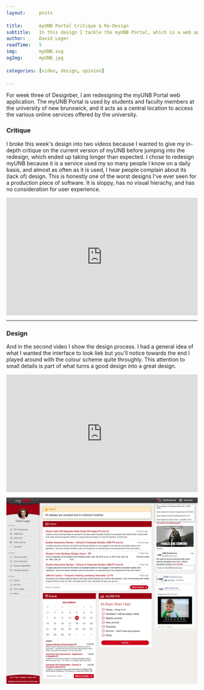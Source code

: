 ```yaml
---
layout:     posts

title:      myUNB Portal Critique & Re-Design
subtitle:   In this design I tackle the myUNB Portal, which is a web applipcation used by students and faculty members at the university of new brunswick, and it acts as a central location to access the various online services offered by the university.
author:     David Leger
readTime:   5
img:        myUNB.svg
ogImg:      myUNB.jpg

categories: [video, design, opinion]

---
```


For week three of Designber, I am redesigning the myUNB Portal web application. The myUNB Portal is used by students and faculty members at the university of new brunswick, and it acts as a central location to access the various online services offered by the university.

### Critique

I broke this week's design into two videos because I wanted to give my in-depth critique on the current version of myUNB before jumping into the redesign, which ended up taking longer than expected. I chose to redesign myUNB because it is a service used my so many people I know on a daily basis, and almost as often as it is used, I hear people complain about its (lack of) design. This is honestly one of the worst designs I've ever seen for a production piece of software. It is sloppy, has no visual hierachy, and has no consideration for user experience.

<div style="position: relative; padding-bottom: 56.25%; padding-top: 25px; height: 0;">
    <iframe style="position: absolute; top: 0; left: 0; width: 100%; height: 100%;" width="100%" height="auto" src="https://www.youtube.com/embed/vToj2tQHhN8?rel=0&amp;showinfo=0" frameborder="0" allowfullscreen></iframe>
</div>

***

### Design

And in the second video I show the design process. I had a general idea of what I wanted the interface to look liek but you'll notice towards the end I played around with the colour scheme quite throughly. This attention to small details is part of what turns a good design into a great design.

<div style="position: relative; padding-bottom: 56.25%; padding-top: 25px; height: 0;">
    <iframe style="position: absolute; top: 0; left: 0; width: 100%; height: 100%;" width="100%" height="auto" src="https://www.youtube.com/embed/vsm4RUA2z9M?rel=0&amp;showinfo=0" frameborder="0" allowfullscreen></iframe>
</div>


![myUNB Portal Design](/assets/img/post/myUNB.jpg)

